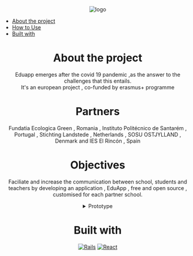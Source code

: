 <div align ='center'><img src="https://camo.githubusercontent.com/88ebb3d3a22eaccf6758b9eee02d1ef1ce49230642f86da244f4270773d59004/687474703a2f2f6564756170702d70726f6a6563742e65752f77702d636f6e74656e742f75706c6f6164732f323032312f30332f4c6f676f2d4564754170702d312d313530783135302e706e67" alt="logo">
</div>

- [About the project](#about-the-project)
- [How to Use](#how-to-use)
- [Built with](#built-with)

</div>
<h1 align='center'>About the project</h1>
<div align='center'>
     Eduapp emerges after the covid 19 pandemic ,as the answer to the challenges that this entails.
     <br/>
     It's an european project , co-funded by erasmus+ programme
     <br/>
          <h1 align='center'>Partners</h1>
          <p>Fundatia Ecologica Green , Romania , Instituto Politécnico de Santarém , Portugal , Stichting Landstede , Netherlands , SOSU OSTJYLLAND , Denmark and IES El Rincón , Spain</p>
     <h1 align='center'>Objectives</h1>
          <p>Faciliate and increase the communication between school, students and teachers by developing an application , EduApp , free and open source , customised for each partner school.</p>
   </div>
  
<details align ='center'>
   <summary align ='center'>Prototype</summary>
<div align ='center'><img src="./prototipo/eduapp-1.png" alt="prototipo">
</div>
<div align ='center'><img src="./prototipo/Eduapp-2.png" alt="prototipo">
</div>
<div align ='center'><img src="./prototipo/Eduapp-3.png" alt="prototipo">
</div>

</details>
<h1 align='center'>Built with</h1>

<div align ='center'>
    <a href="https://rubyonrails.org">
        <img src="https://img.shields.io/badge/rails-%23CC0000.svg?style=for-the-badge&logo=ruby-on-rails&logoColor=white" alt="Rails"></a>
        <a href="https://reactjs.org">
            <img src="https://img.shields.io/badge/react-%2320232a.svg?style=for-the-badge&logo=react&logoColor=%2361DAFB" alt="React"></a>
    </div>

